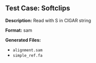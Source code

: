 ## Test Case: Softclips

**Description:** Read with S in CIGAR string

**Format:** sam

**Generated Files:**
- `alignment.sam`
- `simple_ref.fa`
